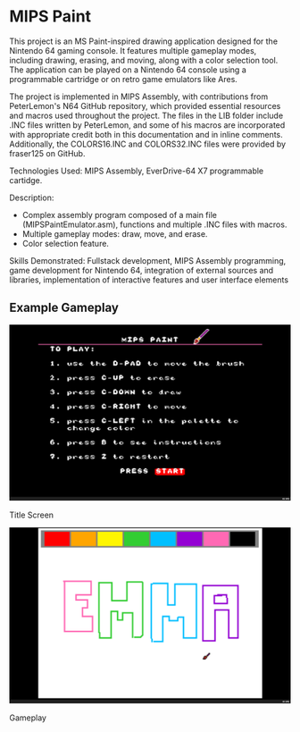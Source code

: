 # MIPS Paint

This project is an MS Paint-inspired drawing application designed for the Nintendo 64 gaming console. It features multiple gameplay modes, including drawing, erasing, and moving, along with a color selection tool. The application can be played on a Nintendo 64 console using a programmable cartridge or on retro game emulators like Ares.

The project is implemented in MIPS Assembly, with contributions from PeterLemon's N64 GitHub repository, which provided essential resources and macros used throughout the project. The files in the LIB folder include .INC files written by PeterLemon, and some of his macros are incorporated with appropriate credit both in this documentation and in inline comments. Additionally, the COLORS16.INC and COLORS32.INC files were provided by fraser125 on GitHub.

Technologies Used: MIPS Assembly, EverDrive-64 X7 programmable cartidge.

Description:
  - Complex assembly program composed of a main file (MIPSPaintEmulator.asm), functions and multiple .INC files with macros.
  - Multiple gameplay modes: draw, move, and erase.
  - Color selection feature.
  
Skills Demonstrated: Fullstack development, MIPS Assembly programming, game development for Nintendo 64, integration of external sources and libraries, implementation of interactive features and user interface elements

## Example Gameplay
![](titleScreen.png)

Title Screen

![](gameplay.png)

Gameplay

